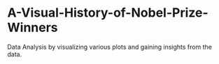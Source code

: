 # A-Visual-History-of-Nobel-Prize-Winners
Data Analysis by visualizing various plots and gaining insights from the data.
